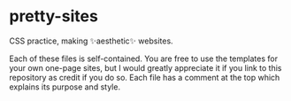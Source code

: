 # pretty-sites
CSS practice, making ✨aesthetic✨ websites.

Each of these files is self-contained. You are free to use the templates for your own one-page sites, but I would greatly appreciate it if you link to this repository as credit if you do so. Each file has a comment at the top which explains its purpose and style.